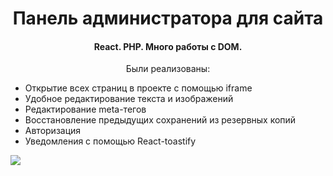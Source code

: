 <h1 align="center">Панель администратора для сайта</h1>
<h4 align="center">React. PHP. Много работы с DOM.</h4>
<p align="center">Были реализованы:</p>
<ul>
               <li>Открытие всех страниц в проекте c помощью iframe</li>
               <li>Удобное редактирование текста и изображений</li>
                <li>Редактирование meta-тегов</li>
               <li>Восстановление предыдущих сохранений из резервных копий</li>
                <li>Авторизация</li>
                 <li>Уведомления с помощью React-toastify</li>
</ul>

<img align="center" src="https://media.giphy.com/media/GVUVvPHiBPaZty5jRh/giphy.gif" />
